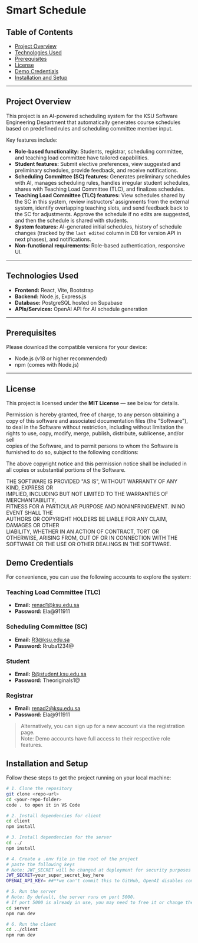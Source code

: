 # Smart Schedule

## Table of Contents
- [Project Overview](#project-overview)
- [Technologies Used](#technologies-used)
- [Prerequisites](#prerequisites)
- [License](#license)
- [Demo Credentials](#demo-credentials)
- [Installation and Setup](#installation-and-setup)




---

## Project Overview

This project is an AI-powered scheduling system for the KSU Software Engineering Department that automatically generates course schedules based on predefined rules and scheduling committee member input.

Key features include:

- **Role-based functionality:** Students, registrar, scheduling committee, and teaching load committee have tailored capabilities.  
- **Student features:** Submit elective preferences, view suggested and preliminary schedules, provide feedback, and receive notifications.  
- **Scheduling Committee (SC) features:** Generates preliminary schedules with AI, manages scheduling rules, handles irregular student schedules, shares with Teaching Load Committee (TLC), and finalizes schedules.  
- **Teaching Load Committee (TLC) features:** View schedules shared by the SC in this system, review instructors’ assignments from the external system, identify overlapping teaching slots, and send feedback back to the SC for adjustments. Approve the schedule if no edits are suggested, and then the schedule is shared with students.  
- **System features:** AI-generated initial schedules, history of schedule changes (tracked by the `last edited` column in DB for version API in next phases), and notifications.  
- **Non-functional requirements:** Role-based authentication, responsive UI.

---

## Technologies Used
- **Frontend:** React, Vite, Bootstrap  
- **Backend:** Node.js, Express.js  
- **Database:** PostgreSQL hosted on Supabase  
- **APIs/Services:** OpenAI API for AI schedule generation  

---

## Prerequisites
Please download the compatible versions for your device:  
- Node.js (v18 or higher recommended)  
- npm (comes with Node.js)  

---

## License

This project is licensed under the **MIT License** — see below for details.

Permission is hereby granted, free of charge, to any person obtaining a copy
of this software and associated documentation files (the "Software"), to deal
in the Software without restriction, including without limitation the rights
to use, copy, modify, merge, publish, distribute, sublicense, and/or sell   
copies of the Software, and to permit persons to whom the Software is       
furnished to do so, subject to the following conditions:                    

The above copyright notice and this permission notice shall be included in all
copies or substantial portions of the Software.                              

THE SOFTWARE IS PROVIDED "AS IS", WITHOUT WARRANTY OF ANY KIND, EXPRESS OR    
IMPLIED, INCLUDING BUT NOT LIMITED TO THE WARRANTIES OF MERCHANTABILITY,      
FITNESS FOR A PARTICULAR PURPOSE AND NONINFRINGEMENT. IN NO EVENT SHALL THE   
AUTHORS OR COPYRIGHT HOLDERS BE LIABLE FOR ANY CLAIM, DAMAGES OR OTHER        
LIABILITY, WHETHER IN AN ACTION OF CONTRACT, TORT OR OTHERWISE, ARISING FROM, 
OUT OF OR IN CONNECTION WITH THE SOFTWARE OR THE USE OR OTHER DEALINGS IN THE 
SOFTWARE.

## Demo Credentials

For convenience, you can use the following accounts to explore the system:

### Teaching Load Committee (TLC)
- **Email:** renad1@ksu.edu.sa
- **Password:** Ela@911911

### Scheduling Committee (SC)
- **Email:** R3@ksu.edu.sa
- **Password:** Rruba1234@

### Student
- **Email:** R@student.ksu.edu.sa  
- **Password:** Theoriginals1@

 ### Registrar
- **Email:** renad2@ksu.edu.sa
-  **Password:** Ela@911911


> Alternatively, you can sign up for a new account via the registration page.  
> Note: Demo accounts have full access to their respective role features.

## Installation and Setup

Follow these steps to get the project running on your local machine:

```bash
# 1. Clone the repository
git clone <repo-url>
cd <your-repo-folder>
code . to open it in VS Code

# 2. Install dependencies for client
cd client
npm install

# 3. Install dependencies for the server
cd ../
npm install

# 4. Create a .env file in the root of the project
# paste the following keys
# Note: JWT_SECRET will be changed at deployment for security purposes
JWT_SECRET=your_super_secret_key_here
OPENAI_API_KEY= ##**we can't commit this to GitHub, OpenAI disables committed keys for their security purposes**

# 5. Run the server
# Note: By default, the server runs on port 5000. 
# If port 5000 is already in use, you may need to free it or change the port in the server configuration and calls.
cd server
npm run dev

# 6. Run the client
cd ../client
npm run dev

